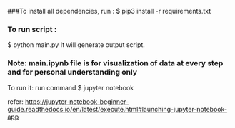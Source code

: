 
###To install all dependencies, run :
$ pip3 install -r requirements.txt

### To run script :
$ python main.py 
It will generate output script.

### Note: main.ipynb file is for visualization of data at every step and for personal understanding only

To run it: run command $ jupyter notebook


refer: https://jupyter-notebook-beginner-guide.readthedocs.io/en/latest/execute.html#launching-jupyter-notebook-app